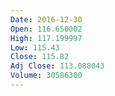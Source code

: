 ```yaml
---
Date: 2016-12-30
Open: 116.650002
High: 117.199997
Low: 115.43
Close: 115.82
Adj Close: 113.088043
Volume: 30586300
---
```

